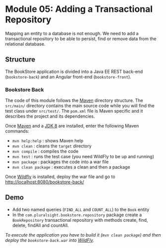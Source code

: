 # Module 05: Adding a Transactional Repository

Mapping an entity to a database is not enough. We need to add a transactional repository to be able to persist, find or remove data from the relational database.


## Structure 

The BookStore application is divided into a Java EE REST back-end (`bookstore-back`) and an Angular front-end (`bookstore-front`).


### Bookstore Back 

The code of this module follows the [Maven](http://maven.apache.org/) directory structure. The `src/main/` directory contains the main source code while you will find the test class under `src/test/`. The `pom.xml` file is Maven specific and it describes the project and its dependencies.

Once [Maven](http://maven.apache.org/) and a [JDK 8](http://www.oracle.com/technetwork/java/javase/downloads/index.html) are installed, enter the following Maven commands:

* `mvn help:help`       : shows Maven help
* `mvn clean`           : cleans the `target` directory
* `mvn compile`         : compiles the code
* `mvn test`            : runs the test case (you need WildFly to be up and running)
* `mvn package`         : packages the code into a war file
* `mvn clean package`   : executes a clean and then a package

Once [Wildfly](http://wildfly.org/) is installed, deploy the war file and go to [http://localhost:8080/bookstore-back/]()



## Demo 

* Add two named queries (`FIND_ALL` and `COUNT_ALL`) to the `Book` entity
* In the `com.pluralsight.bookstore.repository` package create a `BookRepository` transactional repository with methods create, find, delete, findAll and countAll.

*To execute the application you have to build it (`mvn clean package`) and then deploy the `bookstore-back.war` into [WildFly](https://wildfly.org).*
